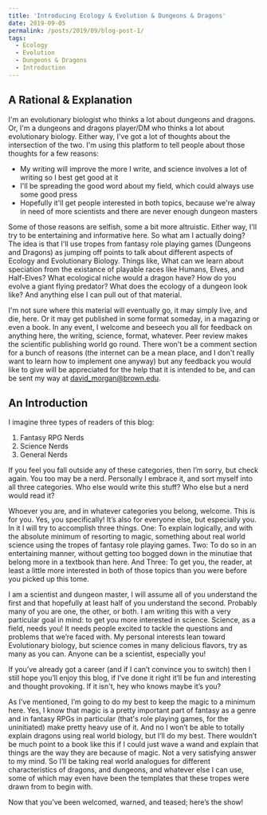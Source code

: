 ```yaml
---
title: 'Introducing Ecology & Evolution & Dungeons & Dragons'
date: 2019-09-05
permalink: /posts/2019/09/blog-post-1/
tags:
  - Ecology
  - Evolution
  - Dungeons & Dragons
  - Introduction
---
```

A Rational & Explanation
-----
I'm an evolutionary biologist who thinks a lot about dungeons and dragons. Or, I'm a dungeons and dragons player/DM who thinks a lot about evolutionary biology. Either way, I've got a lot of thoughts about the intersection of the two. I'm using this platform to tell people about those thoughts for a few reasons:
* My writing will improve the more I write, and science involves a lot of writing so I best get good at it
* I'll be spreading the good word about my field, which could always use some good press
* Hopefully it'll get people interested in both topics, because we're alway in need of more scientists and there are never enough dungeon masters

Some of those reasons are selfish, some a bit more altruistic. Either way, I'll try to be entertaining and informative here.
So what am I actually doing? The idea is that I'll use tropes from fantasy role playing games (Dungeons and Dragons) as jumping off points to talk about different aspects of Ecology and Evolutionary Biology. Things like, What can we learn about speciation from the existance of playable races like Humans, Elves, and Half-Elves? What ecological niche would a dragon have? How do you evolve a giant flying predator? What does the ecology of a dungeon look like? And anything else I can pull out of that material. 

I'm not sure where this material will eventually go, it may simply live, and die, here. Or it may get published in some format someday, in a magazing or even a book. In any event, I welcome and beseech you all for feedback on anything here, the writing, science, format, whatever. Peer review makes the scientific publishing world go round. There won't be a comment section for a bunch of reasons (the internet can be a mean place, and I don't really want to learn how to implement one anyway) but any feedback you would like to give will be appreciated for the help that it is intended to be, and can be sent my way at [david_morgan@brown.edu](mailto:david_morgan@brown.edu).

An Introduction
-----
I imagine three types of readers of this blog:

1. Fantasy RPG Nerds
2. Science Nerds
3. General Nerds

If you feel you fall outside any of these categories, then I’m sorry, but check again. You too may be a nerd. Personally I embrace it, and sort myself into all three categories. Who else would write this stuff? Who else but a nerd would read it? 

Whoever you are, and in whatever categories you belong, welcome. This is for you. Yes, you specifically! It’s also for everyone else, but especially you. In it I will try to accomplish three things. One: To explain logically, and with the absolute minimum of resorting to magic, something about real world science using the tropes of fantasy role playing games. Two: To do so in an entertaining manner, without getting too bogged down in the minutiae that belong more in a textbook than here. And Three: To get you, the reader, at least a little more interested in both of those topics than you were before you picked up this tome. 

I am a scientist and dungeon master, I will assume all of you understand the first and that hopefully at least half of you understand the second. Probably many of you are one, the other, or both. I am writing this with a very particular goal in mind: to get you more interested in science. Science, as a field, needs you! It needs people excited to tackle the questions and problems that we’re faced with. My personal interests lean toward Evolutionary biology, but science comes in many delicious flavors, try as many as you can. Anyone can be a scientist, especially you!

If you’ve already got a career (and if I can’t convince you to switch) then I still hope you’ll enjoy this blog, if I’ve done it right it’ll be fun and interesting and thought provoking. If it isn't, hey who knows maybe it’s you? 

As I’ve mentioned, I’m going to do my best to keep the magic to a minimum here. Yes, I know that magic is a pretty important part of fantasy as a genre and in fantasy RPGs in particular (that's role playing games, for the uninitiated) make pretty heavy use of it. And no I won’t be able to totally explain dragons using real world biology, but I’ll do my best. There wouldn’t be much point to a book like this if I could just wave a wand and explain that things are the way they are because of magic. Not a very satisfying answer to my mind. So I’ll be taking real world analogues for different characteristics of dragons, and dungeons, and whatever else I can use, some of which may even have been the templates that these tropes were drawn from to begin with. 

Now that you’ve been welcomed, warned, and teased; here’s the show!
